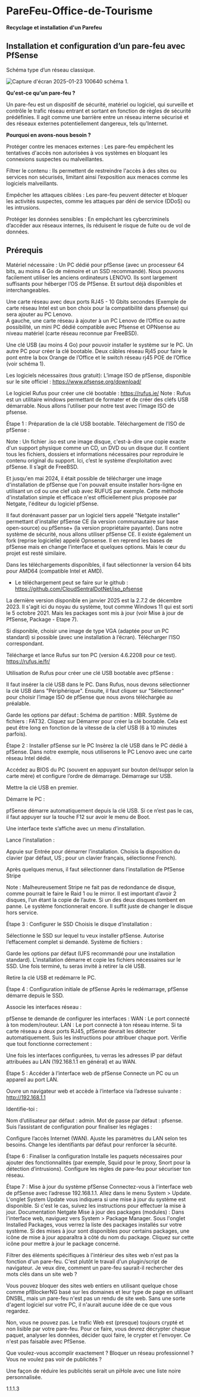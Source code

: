 # PareFeu-Office-de-Tourisme
**Recyclage et installation d'un Parefeu**



## Installation et configuration d’un pare-feu avec PfSense

Schéma type d’un réseau classique. 

![Capture d'écran 2025-01-23 100640](https://github.com/user-attachments/assets/2480a606-7c74-4a76-b124-15c6f50ebd89)
schéma 1.


**Qu'est-ce qu'un pare-feu ?**

Un pare-feu est un dispositif de sécurité, matériel ou logiciel, qui surveille et contrôle le trafic réseau entrant et sortant en fonction de règles de sécurité prédéfinies. Il agit comme une barrière entre un réseau interne sécurisé et des réseaux externes potentiellement dangereux, tels qu'Internet.

**Pourquoi en avons-nous besoin ?**

Protéger contre les menaces externes : Les pare-feu empêchent les tentatives d'accès non autorisées à vos systèmes en bloquant les connexions suspectes ou malveillantes.

Filtrer le contenu : Ils permettent de restreindre l'accès à des sites ou services non sécurisés, limitant ainsi l’exposition aux menaces comme les logiciels malveillants.

Empêcher les attaques ciblées : Les pare-feu peuvent détecter et bloquer les activités suspectes, comme les attaques par déni de service (DDoS) ou les intrusions.

Protéger les données sensibles : En empêchant les cybercriminels d’accéder aux réseaux internes, ils réduisent le risque de fuite ou de vol de données.


## Prérequis
Matériel nécessaire :
Un PC dédié pour pfSense (avec un processeur 64 bits, au moins 4 Go de mémoire et un SSD recommandé). Nous pouvons facilement utiliser les anciens ordinateurs LENOVO. Ils sont largement suffisants pour héberger l’OS de PfSense. Et surtout déjà disponibles et interchangeables. 


Une carte réseau avec deux ports RJ45 - 10 Gbits secondes (Exemple de carte réseau Intel est un bon choix pour la compatibilité dans pfsense) qui sera ajouter au  PC Lenovo.  
A gauche, une carte réseau à ajouter à un PC Lenovo de l’Office ou autre possibilité, un mini PC dédié compatible avec Pfsense et OPNsense au niveau matériel (carte réseau reconnue par FreeBSD). 



Une clé USB (au moins 4 Go) pour pouvoir installer le système sur le PC.
Un autre PC pour créer la clé bootable.
Deux câbles réseau Rj45 pour faire le pont entre la box Orange de l’Office et le switch réseau rj45 POE de l’Office (voir schéma 1).

Les logiciels nécessaires (tous gratuit):
L’image ISO de pfSense, disponible sur le site officiel :
 https://www.pfsense.org/download/




Le logiciel Rufus pour créer une clé bootable :  https://rufus.ie/ 
Note : Rufus est un utilitaire windows permettant de formater et de créer des cléfs  USB démarrable. Nous allons l’utiliser pour notre test avec l’image ISO de pfsense.



Étape 1 : Préparation de la clé USB bootable.
Téléchargement de l’ISO de pfSense :

Note : Un fichier .iso est une image disque, c'est-à-dire une copie exacte d'un support physique comme un CD, un DVD ou un disque dur. Il contient tous les fichiers, dossiers et informations nécessaires pour reproduire le contenu original du support. Ici, c’est le système d’exploitation avec pfSense. Il s’agit de FreeBSD.

Et jusqu'en mai 2024, il était possible de télécharger une image d'installation de pfSense que l'on pouvait ensuite installer hors-ligne en utilisant un cd ou une clef usb avec RUFUS par exemple. Cette méthode d'installation simple et efficace n'est officiellement plus proposée par Netgate, l'éditeur du logiciel pfSense.

Il faut dorénavant passer par un logiciel tiers appelé "Netgate installer" permettant d'installer pfSense CE (la version communautaire sur base open-source) ou pfSense+ (la version propriétaire payante). Dans notre système de sécurité, nous allons utiliser pfSense CE. Il existe également un fork (reprise logicielle) appelé Opnsense. Il en reprend les bases de pfSense mais en change l’interface et quelques options. Mais le cœur du projet est resté similaire.


Dans les téléchargements disponibles, il faut sélectionner la version 64 bits pour AMD64 (compatible Intel et AMD).

- Le téléchargement peut se faire sur le github : https://github.com/CloudSentralDotNet/iso_pfsense 


La dernière version disponible en janvier 2025 est la 2.7.2 de décembre 2023. Il s'agit ici du noyau du système, tout comme Windows 11 qui est sorti le 5 octobre 2021. Mais les packages sont mis à jour (voir Mise à jour de PfSense, Package - Etape 7). 


Si disponible, choisir une image de type VGA (adaptée pour un PC standard) si possible (avec une installation à l’écran).
Télécharger l’ISO correspondant.



Télécharge et lance Rufus sur ton PC (version 4.6.2208 pour ce test). 
https://rufus.ie/fr/ 


Utilisation de Rufus pour créer une clé USB bootable avec pfSense :


Il faut insérer la clé USB dans le PC.
Dans Rufus, nous devons sélectionner la clé USB dans "Périphérique".
Ensuite, il faut cliquer sur "Sélectionner" pour choisir l’image ISO de pfSense que nous avons téléchargée au préalable.




Garde les options par défaut :
Schéma de partition : MBR.
Système de fichiers : FAT32.
Cliquez sur Démarrer pour créer la clé bootable. Cela est peut être long en fonction de la vitesse de la clef USB (6 à 10 minutes parfois).

Étape 2 : Installer pfSense sur le PC
Insèrez la clé USB dans le PC dédié à pfSense. Dans notre exemple, nous utiliserons le PC Lenovo avec une carte réseau Intel dédié. 


Accédez au BIOS du PC (souvent en appuyant sur bouton del/suppr selon la carte mère) et configure l’ordre de démarrage. Démarrage sur USB.


Mettre la clé USB en premier.


Démarre le PC :


pfSense démarre automatiquement depuis la clé USB. Si ce n’est pas le cas, il faut appuyer sur la touche F12 sur avoir le menu de Boot. 


Une interface texte s’affiche avec un menu d’installation.


Lance l’installation :


Appuie sur Entrée pour démarrer l’installation.
Choisis la disposition du clavier (par défaut, US ; pour un clavier français, sélectionne French).



Après quelques menus, il faut sélectionner dans l’installation de PfSense Stripe 


Note : Malheureusement Stripe ne fait pas de redondance de disque, comme pourrait le faire le Raid 1 ou le mirror. Il est important d’avoir 2 disques, l’un étant la copie de l’autre. Si un des deux disques tombent en panne. Le système fonctionnerait encore. Il suffit juste de changer le disque hors service. 

Étape 3 : Configurer le SSD
Choisis le disque d’installation :


Sélectionne le SSD sur lequel tu veux installer pfSense.
Autorise l’effacement complet si demandé.
Système de fichiers :


Garde les options par défaut (UFS recommandé pour une installation standard).
L’installation démarre et copie les fichiers nécessaires sur le SSD. Une fois terminé, tu seras invité à retirer la clé USB.


Retire la clé USB et redémarre le PC.



Étape 4 : Configuration initiale de pfSense
Après le redémarrage, pfSense démarre depuis le SSD.


Associe les interfaces réseau :


pfSense te demande de configurer les interfaces :
WAN : Le port connecté à ton modem/routeur.
LAN : Le port connecté à ton réseau interne.
Si ta carte réseau a deux ports RJ45, pfSense devrait les détecter automatiquement. Suis les instructions pour attribuer chaque port.
Vérifie que tout fonctionne correctement :


Une fois les interfaces configurées, tu verras les adresses IP par défaut attribuées au LAN (192.168.1.1 en général) et au WAN.

Étape 5 : Accéder à l’interface web de pfSense
Connecte un PC ou un appareil au port LAN.


Ouvre un navigateur web et accède à l’interface via l’adresse suivante :
 http://192.168.1.1


Identifie-toi :


Nom d’utilisateur par défaut : admin.
Mot de passe par défaut : pfsense.
Suis l’assistant de configuration pour finaliser les réglages :


Configure l’accès Internet (WAN).
Ajuste les paramètres du LAN selon tes besoins.
Change les identifiants par défaut pour renforcer la sécurité.

Étape 6 : Finaliser la configuration
Installe les paquets nécessaires pour ajouter des fonctionnalités (par exemple, Squid pour le proxy, Snort pour la détection d’intrusions).
Configure les règles de pare-feu pour sécuriser ton réseau.

Étape 7 : Mise à jour du système pfSense 
Connectez-vous à l'interface web de pfSense avec l’adresse 192.168.1.1.
Allez dans le menu System > Update.
L'onglet System Update vous indiquera si une mise à jour du système est disponible. Si c'est le cas, suivez les instructions pour effectuer la mise à jour.
 Documentation Netgate
Mise à jour des packages (modules) :
Dans l'interface web, naviguez vers System > Package Manager.
Sous l'onglet Installed Packages, vous verrez la liste des packages installés sur votre système.
Si des mises à jour sont disponibles pour certains packages, une icône de mise à jour apparaîtra à côté du nom du package. Cliquez sur cette icône pour mettre à jour le package concerné. 


Filtrer des éléments spécifiques à l'intérieur des sites web n'est pas la fonction d'un pare-feu. C'est plutôt le travail d'un plugin/script de navigateur. Je veux dire, comment un pare-feu saurait-il rechercher des mots clés dans un site web ?

Vous pouvez bloquer des sites web entiers en utilisant quelque chose comme pfBlockerNG basé sur les domaines et leur type de page en utilisant DNSBL, mais un pare-feu n'est pas un rendu de site web. Sans une sorte d'agent logiciel sur votre PC, il n'aurait aucune idée de ce que vous regardez.

Non, vous ne pouvez pas. Le trafic Web est (presque) toujours crypté et non lisible par votre pare-feu. Pour ce faire, vous devrez décrypter chaque paquet, analyser les données, décider quoi faire, le crypter et l'envoyer. Ce n'est pas faisable avec PfSense.

Que voulez-vous accomplir exactement ? Bloquer un réseau professionnel ? Vous ne voulez pas voir de publicités ?

Une façon de réduire les publicités serait un piHole avec une liste noire personnalisée.


1.1.1.3
